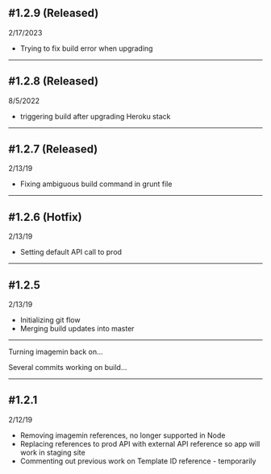 #1.2.9 (Released)
--
2/17/2023
* Trying to fix build error when upgrading

---

#1.2.8 (Released)
--
8/5/2022
* triggering build after upgrading Heroku stack

---

#1.2.7 (Released)
--
2/13/19
* Fixing ambiguous build command in grunt file

---

#1.2.6 (Hotfix)
--
2/13/19
* Setting default API call to prod

---

#1.2.5
--
2/13/19
* Initializing git flow
* Merging build updates into master

---

Turning imagemin back on...

Several commits working on build...

---

#1.2.1
--
2/12/19  
* Removing imagemin references, no longer supported in Node
* Replacing references to prod API with external API reference so app will work in staging site
* Commenting out previous work on Template ID reference - temporarily
